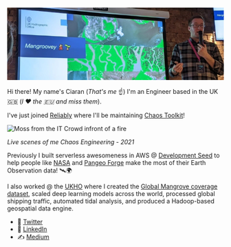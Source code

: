 ![Me talking about Mangroves](https://github.com/ciaranevans/ciaranevans/blob/main/mangroves.jpg?raw=true)

Hi there! My name's Ciaran (_That's me_ ☝️)
I'm an Engineer based in the UK 🇬🇧 (_I ❤️ the 🇪🇺 and miss them_). 

I've just joined [Reliably](https://reliably.com/) where I'll be maintaining [Chaos Toolkit](https://github.com/chaostoolkit/chaostoolkit)!

![Moss from the IT Crowd infront of a fire](https://media.giphy.com/media/dbtDDSvWErdf2/giphy.gif)

_Live scenes of me Chaos Engineering - 2021_

Previously I built serverless awesomeness in AWS @ [Development Seed](https://developmentseed.org) to help people like [NASA](https://github.com/NASA-IMPACT/hls-sentinel2-downloader-serverless) and [Pangeo Forge](https://github.com/ciaranevans?from=2021-07-01&to=2021-07-12&org=pangeo-forge&year_list=1) make the most of their Earth Observation data! 🛰🌍

I also worked @ the [UKHO](https://www.admiralty.co.uk/) where I created the [Global Mangrove coverage dataset](https://medium.com/uk-hydrographic-office/creating-a-global-dataset-using-serverless-applications-and-deep-learning-c4e267fa810c?source=friends_link&sk=37ab5a146ad07c93afa63382fa44ad67), scaled deep learning models across the world, processed global shipping traffic, automated tidal analysis, and produced a Hadoop-based geospatial data engine.

* 🦜 [Twitter](https://twitter.com/Ciaran_Evans)
* 🧳 [LinkedIn](https://www.linkedin.com/in/ciaranjevans/)
* ✍️ [Medium](https://medium.com/@ciaranevans)
